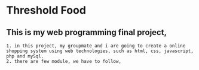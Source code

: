 # Threshold Food

## This is my web programming final project,
	1. in this project, my groupmate and i are going to create a online shopping system using web technologies, such as html, css, javascript, php and mySql.
	2. there are few module, we have to follow,
